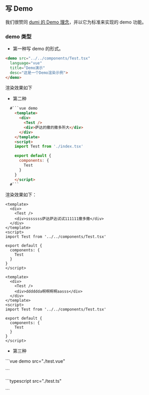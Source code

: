## 写 Demo

我们很赞同 [dumi 的 Demo 理念](https://d.umijs.org/zh-CN/guide/demo-principle)，并以它为标准来实现的 demo 功能。

### demo 类型

- 第一种写 demo 的形式。

```md
<demo src="../../components/Test.tsx"
  language="vue"
  title="Demo演示"
  desc="这是一个Demo渲染示例">
</demo>
```

渲染效果如下
<demo src="../../components/Test.tsx"
  language="vue"
  title="Demo演示"
  desc="这是一个Demo渲染示例">
</demo>

- 第二种

```md
  #```vue demo
    <template>
      <div>
        <Test />
        <div>萨达的撒的撒多所大</div>
      </div>
    </template>
    <script>
    import Test from './index.tsx'

    export default {
      components: {
        Test
      }
    }
    </script>  
  #```
```
渲染效果如下：

```vue demo
<template>
  <div>
    <Test />
    <div>sssssss萨达萨达试试111111撒多撒</div>
  </div>
</template>
<script>
import Test from '../../components/Test.tsx'

export default {
  components: {
    Test
  }
}
</script>  
```

```vue demo
<template>
  <div>
    <Test />
    <div>dddddda啊啊啊啊aasss</div>
  </div>
</template>
<script>
import Test from '../../components/Test.tsx'

export default {
  components: {
    Test
  }
}
</script>  
```

- 第三种

\`\`\`vue demo src="./test.vue"

\`\`\`

\`\`\`typescript src="./test.ts"

\`\`\`